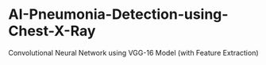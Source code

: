 # AI-Pneumonia-Detection-using-Chest-X-Ray
Convolutional Neural Network using VGG-16 Model (with Feature Extraction)
